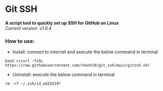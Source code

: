 # Git SSH
**A script tool to quickly set up SSH for GitHub on Linux**  
*Current version: v1.0.4*  

### How to use:
- Install: connect to internet and execute the below command in terminal
```
bash <(curl -fsSL https://raw.githubusercontent.com/chenh19/git_ssh/main/gitssh.sh)
```

- Uninstall: execute the below command in terminal
```
rm -rf ~/.ssh/id_ed25519*
```
